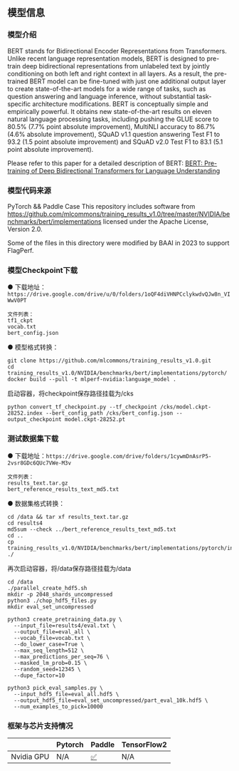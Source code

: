 ## 模型信息
### 模型介绍

BERT stands for Bidirectional Encoder Representations from Transformers. Unlike recent language representation models, BERT is designed to pre-train deep bidirectional representations from unlabeled text by jointly conditioning on both left and right context in all layers. As a result, the pre-trained BERT model can be fine-tuned with just one additional output layer to create state-of-the-art models for a wide range of tasks, such as question answering and language inference, without substantial task-specific architecture modifications.
BERT is conceptually simple and empirically powerful. It obtains new state-of-the-art results on eleven natural language processing tasks, including pushing the GLUE score to 80.5% (7.7% point absolute improvement), MultiNLI accuracy to 86.7% (4.6% absolute improvement), SQuAD v1.1 question answering Test F1 to 93.2 (1.5 point absolute improvement) and SQuAD v2.0 Test F1 to 83.1 (5.1 point absolute improvement).

Please refer to this paper for a detailed description of BERT:
[BERT: Pre-training of Deep Bidirectional Transformers for Language Understanding](https://arxiv.org/abs/1810.04805)


###  模型代码来源
PyTorch && Paddle Case
This repository includes software from https://github.com/mlcommons/training_results_v1.0/tree/master/NVIDIA/benchmarks/bert/implementations
licensed under the Apache License, Version 2.0.

Some of the files in this directory were modified by BAAI in 2023 to support FlagPerf.

### 模型Checkpoint下载

● 下载地址：
`https://drive.google.com/drive/u/0/folders/1oQF4diVHNPCclykwdvQJw8n_VIWwV0PT`

```
文件列表：
tf1_ckpt
vocab.txt
bert_config.json
```

● 模型格式转换：

```
git clone https://github.com/mlcommons/training_results_v1.0.git
cd training_results_v1.0/NVIDIA/benchmarks/bert/implementations/pytorch/
docker build --pull -t mlperf-nvidia:language_model .
```

启动容器，将checkpoint保存路径挂载为/cks

```
python convert_tf_checkpoint.py --tf_checkpoint /cks/model.ckpt-28252.index --bert_config_path /cks/bert_config.json --output_checkpoint model.ckpt-28252.pt
```

### 测试数据集下载

● 下载地址：`https://drive.google.com/drive/folders/1cywmDnAsrP5-2vsr8GDc6QUc7VWe-M3v`

```
文件列表：
results_text.tar.gz
bert_reference_results_text_md5.txt
```

● 数据集格式转换：

```
cd /data && tar xf results_text.tar.gz
cd results4
md5sum --check ../bert_reference_results_text_md5.txt
cd ..
cp training_results_v1.0/NVIDIA/benchmarks/bert/implementations/pytorch/input_preprocessing/* ./
```

再次启动容器，将/data保存路径挂载为/data

```
cd /data
./parallel_create_hdf5.sh
mkdir -p 2048_shards_uncompressed
python3 ./chop_hdf5_files.py
mkdir eval_set_uncompressed

python3 create_pretraining_data.py \
  --input_file=results4/eval.txt \
  --output_file=eval_all \
  --vocab_file=vocab.txt \
  --do_lower_case=True \
  --max_seq_length=512 \
  --max_predictions_per_seq=76 \
  --masked_lm_prob=0.15 \
  --random_seed=12345 \
  --dupe_factor=10

python3 pick_eval_samples.py \
  --input_hdf5_file=eval_all.hdf5 \
  --output_hdf5_file=eval_set_uncompressed/part_eval_10k.hdf5 \
  --num_examples_to_pick=10000
```

### 框架与芯片支持情况
|     | Pytorch  |Paddle|TensorFlow2|
|  ----  | ----  |  ----  | ----  |
| Nvidia GPU | N/A |[✅](../../nvidia/bert-paddle/README.md)  |N/A|
